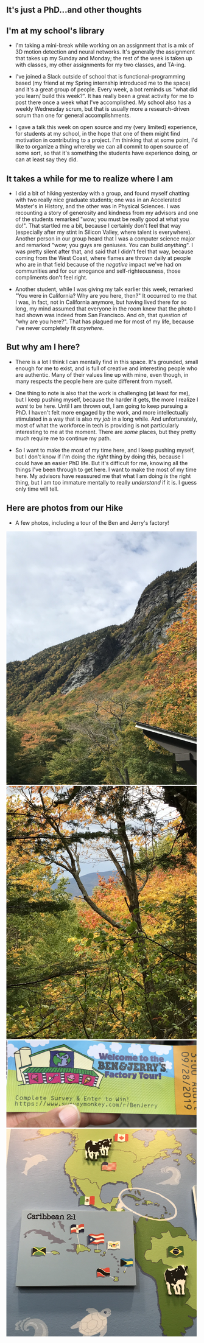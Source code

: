 ## It's just a PhD...and other thoughts

## I'm at my school's library
- I'm taking a mini-break while working on an assignment that is a mix of 3D motion detection and neural networks. 
  It's generally the assignment that takes up my Sunday and Monday; the rest of the week is taken up with classes,
  my other assignments for my two classes, and TA-ing.
  
- I've joined a Slack outside of school that is functional-programming based (my friend at my Spring internship introduced
  me to the space) and it's a great group of people. Every week, a bot reminds us "what did you learn/ build this week?".
  It has really been a great activity for me to post there once a week what I've accomplished. My school also has a weekly
  Wednesday scrum, but that is usually more a research-driven scrum than one for general accomplishments.
  
- I gave a talk this week on open source and my (very limited) experience, for students at my school, in the hope that
  one of them might find motivation in contributing to a project. I'm thinking that at some point, I'd like to organize
  a thing whereby we can all commit to open source of some sort, so that it's something the students have experience
  doing, or can at least say they did. 
  
## It takes a while for me to realize where I am
- I did a bit of hiking yesterday with a group, and found myself chatting with two really nice graduate students;
  one was in an Accelerated Master's in History, and the other was in Physical Sciences. I was recounting a story
  of generosity and kindness from my advisors and one of the students remarked "wow; you must be really good at 
  what you do!". That startled me a bit, because I certainly don't feel that way (especially after my stint in 
  Silicon Valley, where talent is everywhere). Another person in our group heard that I was a computer science major
  and remarked "wow; you guys are geniuses. You can build *anything*". I was pretty silent after that, and said that
  I didn't feel that way, because coming from the West Coast, where flames are thrown daily at people who are in that
  field because of the *negative* impact we've had on communities and for our arrogance and self-righteousness,
  those compliments don't feel right. 
  
- Another student, while I was giving my talk earlier this week, remarked "You were in California? Why are you here, then?"
  It occurred to me that I was, in fact, not in California anymore, but having lived there for so long, my mind assumed
  that everyone in the room knew that the photo I had shown was indeed from San Francisco. And oh, that question of
  "why are you here?". That has plagued me for most of my life, because I've never completely fit *anywhere*.
  
## But why am I here?
- There is a lot I think I can mentally find in this space. It's grounded, small enough for me to exist, and is full of
  creative and interesting people who are authentic. Many of their values line up with mine, even though, in many respects
  the people here are quite different from myself. 
  
- One thing to note is also that the work is challenging (at least for me), but I keep pushing myself, because the harder
  it gets, the more I realize I *want* to be here. Until I am thrown out, I am going to keep pursuing a PhD. 
  I haven't felt more engaged by the work, and more intellectually stimulated in a way that is also *my job* in a long while.
  And unfortunately, most of what the workforce in tech is providing is not particularly interesting to me at the moment.
  There are *some* places, but they pretty much require me to continue my path. 
  
- So I want to make the most of my time here, and I keep pushing myself, but I don't know if I'm doing the *right* thing
  by doing this, because I could have an easier PhD life. But it's difficult for me, knowing all the things I've been through
  to get here. I want to make the most of my time here. My advisors have reassured me that what I am doing *is* the right thing,
  but I am too immature mentally to really *understand* if it is. I guess only time will tell. 
  
## Here are photos from our Hike

- A few photos, including a tour of the Ben and Jerry's factory!
  
<img src="/images/GSoc_/sp1.png" width="500">

<img src="/images/GSoc_/sp2.png" width="500">

<img src="/images/GSoc_/sp3.png" width="500">

<img src="/images/GSoc_/sp4.png" width="500">
  
